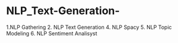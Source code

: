 # NLP_Text-Generation-
1.NLP Gathering
2. NLP Text Generation
4. NLP Spacy
5. NLP Topic Modeling
6. NLP Sentiment Analisyst
